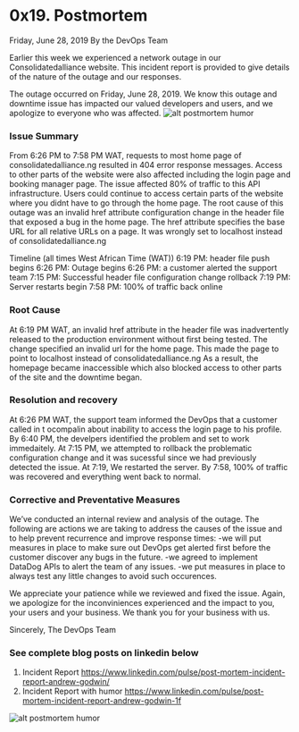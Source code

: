 # 0x19. Postmortem

Friday, June 28, 2019
By the DevOps Team

Earlier this week we experienced a network outage in our Consolidatedalliance website. This incident report is provided to give details of the nature of the outage and our responses.

The outage occurred on Friday, June 28, 2019. We know this outage and downtime issue has impacted our valued developers and users, and we apologize to everyone who was affected.
![alt postmortem humor](https://media-exp1.licdn.com/dms/image/C4D12AQGKdbxtCc8qEQ/article-cover_image-shrink_423_752/0?e=1607558400&v=beta&t=FSaqLVXkxjWnRbjbXb_HAx-qXFwWBVEmzH_vtXb29rU)

### Issue Summary
From 6:26 PM to 7:58 PM WAT, requests to most home page of consolidatedalliance.ng resulted in 404 error response messages. Access to other parts of the website were also affected including the login page and booking manager page. The issue affected 80% of traffic to this API infrastructure. Users could continue to access certain parts of the website where you didnt have to go through the home page. The root cause of this outage was an invalid href attribute configuration change in the header file that exposed a bug in the home page. The href attribute specifies the base URL for all relative URLs on a page. It was wrongly set to localhost instead of consolidatedalliance.ng

Timeline (all times West African Time (WAT))
6:19 PM: header file push begins
6:26 PM: Outage begins
6:26 PM: a customer alerted the support team
7:15 PM: Successful header file configuration change rollback
7:19 PM: Server restarts begin
7:58 PM: 100% of traffic back online

### Root Cause
At 6:19 PM WAT, an invalid href attribute in the header file was inadvertently released to the production environment without first being tested. The change specified an invalid url for the home page. This made the page to point to localhost instead of consolidatedalliance.ng As a result, the homepage became inaccessible which also blocked access to other parts of the site and the downtime began.


### Resolution and recovery
At 6:26 PM WAT, the support team informed the DevOps that a customer called in t ocompalin about inability to access the login page to his profile. By 6:40 PM, the develpers identified the problem and set to work immedaitely.
At 7:15 PM, we attempted to rollback the problematic configuration change and it was sucessful since we had previously detected the issue.
At 7:19, We restarted the server. By 7:58, 100% of traffic was recovered and everything went back to normal.


### Corrective and Preventative Measures
We’ve conducted an internal review and analysis of the outage. The following are actions we are taking to address the causes of the issue and to help prevent recurrence and improve response times:
-we will put measures in place to make sure out DevOps get alerted first before the customer discover any bugs in the future.
-we agreed to implement DataDog APIs to alert the team of any issues.
-we put measures in place to always test any little changes to avoid such occurences.

We appreciate your patience while we reviewed and fixed the issue. Again, we apologize for the inconviniences experienced and the impact to you, your users and your business. We thank you for your business with us.

Sincerely,
The DevOps Team

### See complete blog posts on linkedin below  
1. Incident Report <https://www.linkedin.com/pulse/post-mortem-incident-report-andrew-godwin/>  
2. Incident Report with humor <https://www.linkedin.com/pulse/post-mortem-incident-report-andrew-godwin-1f>


![alt postmortem humor](https://media-exp1.licdn.com/dms/image/C4D12AQG0WS_Eb79o0A/article-inline_image-shrink_1500_2232/0?e=1607558400&v=beta&t=oDJLbml-G3vHCH19Y-gSroCt7l4wQorKlDIFoCiBIL0)
